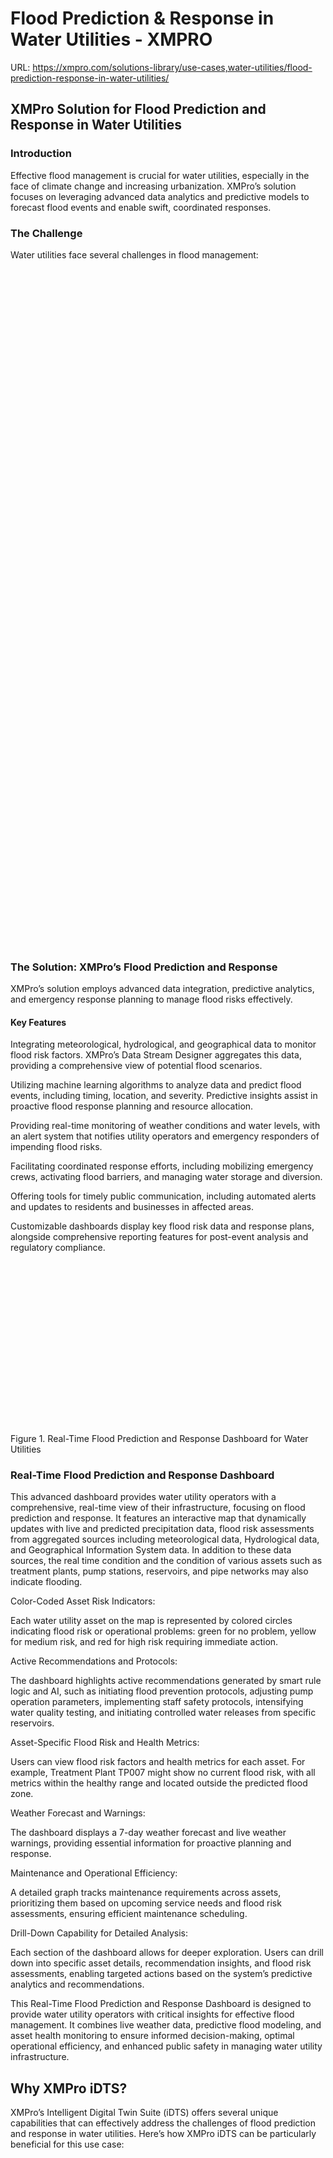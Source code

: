 # Flood Prediction & Response in Water Utilities - XMPRO

URL: https://xmpro.com/solutions-library/use-cases,water-utilities/flood-prediction-response-in-water-utilities/

## XMPro Solution for Flood Prediction and Response in Water Utilities

### Introduction

Effective flood management is crucial for water utilities, especially in the face of climate change and increasing urbanization. XMPro’s solution focuses on leveraging advanced data analytics and predictive models to forecast flood events and enable swift, coordinated responses.

### The Challenge

Water utilities face several challenges in flood management:



![Image](data:image/svg+xml,%3Csvg%20viewBox%3D%220%200%201020%20527%22%20xmlns%3D%22http%3A%2F%2Fwww.w3.org%2F2000%2Fsvg%22%3E%3C%2Fsvg%3E)

![Image](data:image/svg+xml,%3Csvg%20viewBox%3D%220%200%201020%20527%22%20xmlns%3D%22http%3A%2F%2Fwww.w3.org%2F2000%2Fsvg%22%3E%3C%2Fsvg%3E)

![Image](data:image/svg+xml,%3Csvg%20viewBox%3D%220%200%201020%20527%22%20xmlns%3D%22http%3A%2F%2Fwww.w3.org%2F2000%2Fsvg%22%3E%3C%2Fsvg%3E)

![Image](data:image/svg+xml,%3Csvg%20viewBox%3D%220%200%201020%20528%22%20xmlns%3D%22http%3A%2F%2Fwww.w3.org%2F2000%2Fsvg%22%3E%3C%2Fsvg%3E)

### The Solution: XMPro’s Flood Prediction and Response

XMPro’s solution employs advanced data integration, predictive analytics, and emergency response planning to manage flood risks effectively.

#### Key Features

Integrating meteorological, hydrological, and geographical data to monitor flood risk factors. XMPro’s Data Stream Designer aggregates this data, providing a comprehensive view of potential flood scenarios.

Utilizing machine learning algorithms to analyze data and predict flood events, including timing, location, and severity. Predictive insights assist in proactive flood response planning and resource allocation.

Providing real-time monitoring of weather conditions and water levels, with an alert system that notifies utility operators and emergency responders of impending flood risks.

Facilitating coordinated response efforts, including mobilizing emergency crews, activating flood barriers, and managing water storage and diversion.

Offering tools for timely public communication, including automated alerts and updates to residents and businesses in affected areas.

Customizable dashboards display key flood risk data and response plans, alongside comprehensive reporting features for post-event analysis and regulatory compliance.

![Image](data:image/svg+xml,%3Csvg%20viewBox%3D%220%200%201920%20992%22%20xmlns%3D%22http%3A%2F%2Fwww.w3.org%2F2000%2Fsvg%22%3E%3C%2Fsvg%3E)

Figure 1. Real-Time Flood Prediction and Response Dashboard for Water Utilities

### Real-Time Flood Prediction and Response Dashboard

This advanced dashboard provides water utility operators with a comprehensive, real-time view of their infrastructure, focusing on flood prediction and response. It features an interactive map that dynamically updates with live and predicted precipitation data, flood risk assessments from aggregated sources including meteorological data, Hydrological data, and Geographical Information System data. In addition to these data sources, the real time condition and the condition of various assets such as treatment plants, pump stations, reservoirs, and pipe networks may also indicate flooding.

Color-Coded Asset Risk Indicators:

Each water utility asset on the map is represented by colored circles indicating flood risk or operational problems: green for no problem, yellow for medium risk, and red for high risk requiring immediate action.

Active Recommendations and Protocols:

The dashboard highlights active recommendations generated by smart rule logic and AI, such as initiating flood prevention protocols, adjusting pump operation parameters, implementing staff safety protocols, intensifying water quality testing, and initiating controlled water releases from specific reservoirs.

Asset-Specific Flood Risk and Health Metrics:

Users can view flood risk factors and health metrics for each asset. For example, Treatment Plant TP007 might show no current flood risk, with all metrics within the healthy range and located outside the predicted flood zone.

Weather Forecast and Warnings:

The dashboard displays a 7-day weather forecast and live weather warnings, providing essential information for proactive planning and response.

Maintenance and Operational Efficiency:

A detailed graph tracks maintenance requirements across assets, prioritizing them based on upcoming service needs and flood risk assessments, ensuring efficient maintenance scheduling.

Drill-Down Capability for Detailed Analysis:

Each section of the dashboard allows for deeper exploration. Users can drill down into specific asset details, recommendation insights, and flood risk assessments, enabling targeted actions based on the system’s predictive analytics and recommendations.

This Real-Time Flood Prediction and Response Dashboard is designed to provide water utility operators with critical insights for effective flood management. It combines live weather data, predictive flood modeling, and asset health monitoring to ensure informed decision-making, optimal operational efficiency, and enhanced public safety in managing water utility infrastructure.

## Why XMPro iDTS?

XMPro’s Intelligent Digital Twin Suite (iDTS) offers several unique capabilities that can effectively address the challenges of flood prediction and response in water utilities. Here’s how XMPro iDTS can be particularly beneficial for this use case:

![Image](data:image/svg+xml,%3Csvg%20viewBox%3D%220%200%20256%20256%22%20xmlns%3D%22http%3A%2F%2Fwww.w3.org%2F2000%2Fsvg%22%3E%3C%2Fsvg%3E)

### Digital Twin for Water Utility Infrastructure:

XMPro iDTS can create digital twins of the entire water utility infrastructure, including treatment plants, pump stations, reservoirs, and pipe networks. These digital twins provide a virtual representation of the physical assets, enabling real-time monitoring and scenario analysis for flood impacts.

![Image](data:image/svg+xml,%3Csvg%20viewBox%3D%220%200%20256%20256%22%20xmlns%3D%22http%3A%2F%2Fwww.w3.org%2F2000%2Fsvg%22%3E%3C%2Fsvg%3E)

### Integration with Environmental Data Sources:

The suite can integrate diverse environmental data sources, including meteorological, hydrological, and geographical data, to provide a comprehensive view of potential flood scenarios. This integration is crucial for accurate flood prediction and planning.

![Image](data:image/svg+xml,%3Csvg%20viewBox%3D%220%200%20256%20256%22%20xmlns%3D%22http%3A%2F%2Fwww.w3.org%2F2000%2Fsvg%22%3E%3C%2Fsvg%3E)

### Predictive Analytics for Flood Forecasting:

Utilizing advanced machine learning algorithms, XMPro iDTS can analyze historical and real-time data to predict flood events. This predictive capability allows utilities to proactively prepare for and respond to flood risks.

![Image](data:image/svg+xml,%3Csvg%20viewBox%3D%220%200%20256%20256%22%20xmlns%3D%22http%3A%2F%2Fwww.w3.org%2F2000%2Fsvg%22%3E%3C%2Fsvg%3E)

### Automated Response Protocols:

The suite can automate response protocols based on predictive insights, such as initiating flood prevention measures, adjusting operational parameters, and implementing safety protocols.

![Image](data:image/svg+xml,%3Csvg%20viewBox%3D%220%200%20256%20256%22%20xmlns%3D%22http%3A%2F%2Fwww.w3.org%2F2000%2Fsvg%22%3E%3C%2Fsvg%3E)

### Real-Time Monitoring and Alerting:

XMPro iDTS provides real-time monitoring of environmental conditions and water utility assets. It can generate instant alerts for impending flood risks, enabling quick decision-making and response coordination.

![Image](data:image/svg+xml,%3Csvg%20viewBox%3D%220%200%20256%20256%22%20xmlns%3D%22http%3A%2F%2Fwww.w3.org%2F2000%2Fsvg%22%3E%3C%2Fsvg%3E)

### Customizable Dashboards for Enhanced Decision-Making:

XMPro iDTS includes customizable dashboards that display key data on flood risks and asset conditions. These dashboards can be tailored to the specific needs of water utility operators, providing actionable insights for flood management.

![Image](data:image/svg+xml,%3Csvg%20viewBox%3D%220%200%20256%20256%22%20xmlns%3D%22http%3A%2F%2Fwww.w3.org%2F2000%2Fsvg%22%3E%3C%2Fsvg%3E)

### Scalability and Flexibility – Start Small, Scale Fast:

XMPro iDTS is scalable and flexible, capable of adapting to projects of all sizes, from single asset solutions, to comprehensive Common Operating Pictures of multiple asset classes.

![Image](data:image/svg+xml,%3Csvg%20viewBox%3D%220%200%20256%20256%22%20xmlns%3D%22http%3A%2F%2Fwww.w3.org%2F2000%2Fsvg%22%3E%3C%2Fsvg%3E)

### Enhanced Safety and Operational Efficiency:

XMPro iDTS can include tools for public communication, ensuring timely alerts and updates to residents and businesses in affected areas, enhancing public safety and trust.

![Image](data:image/svg+xml,%3Csvg%20viewBox%3D%220%200%20256%20256%22%20xmlns%3D%22http%3A%2F%2Fwww.w3.org%2F2000%2Fsvg%22%3E%3C%2Fsvg%3E)

### Quick Time To Value – XMPro Blueprints

Utilize XMPro blueprints, pre-configured for flood prediction monitoring to quickly set up the digital twin dashboard. These blueprints integrate industry best practices, ensuring a swift and effective implementation.

In summary, XMPro iDTS addresses the flood prediction and response use case by providing a comprehensive, real-time, and predictive solution. Its capabilities in creating digital twins, integrating diverse data sources, predictive analytics, and customizable dashboards make it a powerful tool for enhancing flood management and resilience in water utilities.

# Not Sure How To Get Started?

### No matter where you are on your digital transformation journey, the expert team at XMPro can help guide you every step of the way - We have helped clients successfully implement and deploy projects with Over 10x ROI in only a matter of weeks!

### Request a free online consultation for your business problem.

"*" indicates required fields

Δ


